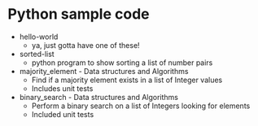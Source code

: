 # Python sample code

* hello-world
	* ya, just gotta have one of these!
* sorted-list
	* python program to show sorting a list of number pairs
* majority_element - Data structures and Algorithms
	* Find if a majority element exists in a list of Integer values
	* Includes unit tests
* binary_search - Data structures and Algorithms
	* Perform a binary search on a list of Integers looking for elements
	* Included unit tests
